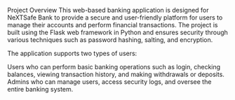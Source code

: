 
Project Overview
This web-based banking application is designed for NeXTSafe Bank to provide a secure and user-friendly platform for users to manage their accounts and perform financial transactions. The project is built using the Flask web framework in Python and ensures security through various techniques such as password hashing, salting, and encryption.

The application supports two types of users:

Users who can perform basic banking operations such as login, checking balances, viewing transaction history, and making withdrawals or deposits.
Admins who can manage users, access security logs, and oversee the entire banking system.
